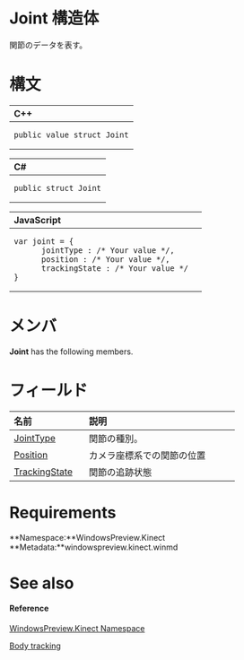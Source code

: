 Joint 構造体  
===============  

関節のデータを表す。
<span id="syntaxSection"></span>

構文
======  

<table>
<colgroup>
<col width="100%" />
</colgroup>
<thead>
<tr class="header">
<th align="left">C++</th>
</tr>
</thead>
<tbody>
<tr class="odd">
<td align="left"><pre><code>public value struct Joint</code></pre></td>
</tr>
</tbody>
</table>

<table>
<colgroup>
<col width="100%" />
</colgroup>
<thead>
<tr class="header">
<th align="left">C#</th>
</tr>
</thead>
<tbody>
<tr class="odd">
<td align="left"><pre><code>public struct Joint</code></pre></td>
</tr>
</tbody>
</table>

<table>
<colgroup>
<col width="100%" />
</colgroup>
<thead>
<tr class="header">
<th align="left">JavaScript</th>
</tr>
</thead>
<tbody>
<tr class="odd">
<td align="left"><pre><code>var joint = {  
      jointType : /* Your value */,   
      position : /* Your value */,   
      trackingState : /* Your value */  
}</code></pre></td>
</tr>
</tbody>
</table>

<span id="classMembersSection"></span>

メンバ
=======  

**Joint** has the following members.  

<span id="publicfieldsSection"></span>

フィールド
======  

<table>
<colgroup>
<col width="30%" />
<col width="60%" />
</colgroup>
<thead>
<tr class="header">
<th align="left">名前</th>
<th align="left">説明</th>
</tr>
</thead>
<tbody>
<tr class="odd">
<td align="left"><a href="Joint_Structure/Joint_Fields/JointType_Field.md">JointType</a></td>
<td align="left">関節の種別。</td>
</tr>
<tr class="even">
<td align="left"><a href="Joint_Structure/Joint_Fields/Position_Field.md">Position</a></td>
<td align="left">カメラ座標系での関節の位置</td>
</tr>
<tr class="odd">
<td align="left"><a href="Joint_Structure/Joint_Fields/TrackingState_Field.md">TrackingState</a></td>
<td align="left">関節の追跡状態</td>
</tr>
</tbody>
</table>

<span id="requirements"></span>

Requirements  
============  

**Namespace:**WindowsPreview.Kinect  
**Metadata:**windowspreview.kinect.winmd  

<span id="ID4EX"></span>

See also  
========  

<span id="ID4EZ"></span>
#### Reference  

[WindowsPreview.Kinect Namespace](../Kinect.md)  

[Body tracking](../../../Programming_Guide/Body_tracking.md)  



<!--Please do not edit the data in the comment block below.-->
<!--
TOCTitle : Joint Structure
RLTitle : Joint Structure
KeywordK : Joint structure, about
HelpPriority : 2
TopicType : apiref
KeywordF : WindowsPreview.Kinect.Joint
KeywordF : Joint
KeywordF : WindowsPreview.Kinect.Joint
KeywordA : T:WindowsPreview.Kinect.Joint
AssetID : T:WindowsPreview.Kinect.Joint
Locale : en-us
CommunityContent : 1
APIType : Managed
APILocation : windowspreview.kinect.winmd
APIName : WindowsPreview.Kinect.Joint
TargetOS : Windows
TopicType : kbSyntax
DevLang : VB
DevLang : CSharp
DevLang : JavaScript
DevLang : C++
DocSet : K4Wv2
ProjType : K4Wv2Proj
Technology : Kinect for Windows
Product : Kinect for Windows SDK v2
productversion : 20
-->
